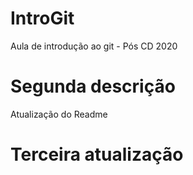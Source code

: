 # IntroGit
Aula de introdução ao git - Pós CD 2020

# Segunda descrição
Atualização do Readme  

# Terceira atualização
